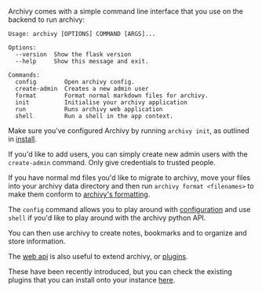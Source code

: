 Archivy comes with a simple command line interface that you use on the backend to run archivy:

```
Usage: archivy [OPTIONS] COMMAND [ARGS]...

Options:
  --version  Show the flask version
  --help     Show this message and exit.

Commands:
  config        Open archivy config.
  create-admin  Creates a new admin user
  format        Format normal markdown files for archivy.
  init          Initialise your archivy application
  run           Runs archivy web application
  shell         Run a shell in the app context.
```

Make sure you've configured Archivy by running `archivy init`, as outlined in [install](install.md).

If you'd like to add users, you can simply create new admin users with the `create-admin` command. Only give credentials to trusted people.

If you have normal md files you'd like to migrate to archivy, move your files into your archivy data directory and then run `archivy format <filenames>` to make them conform to [archivy's formatting](/reference/architecture/#data-storage).

The `config` command allows you to play around with [configuration](config.md) and use `shell` if you'd like to play around with the archivy python API.

You can then use archivy to create notes, bookmarks and to organize and store information.

The [web api](reference/web_api.md) is also useful to extend archivy, or [plugins](plugins.md).

These have been recently introduced, but you can check the existing plugins that you can install onto your instance [here](https://github.com/archivy/awesome-archivy).
